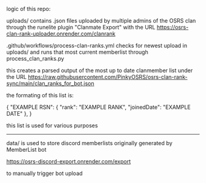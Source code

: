 logic of this repo:

uploads/ contains .json files uploaded by multiple admins of the OSRS clan through the runelite plugin "Clanmate Export" with the URL https://osrs-clan-rank-uploader.onrender.com/clanrank

.github/workflows/process-clan-ranks.yml checks for newest upload in uploads/ and runs that most current memberlist through process_clan_ranks.py

this creates a parsed output of the most up to date clanmember list under the URL https://raw.githubusercontent.com/PinkyOSRS/osrs-clan-rank-sync/main/clan_ranks_for_bot.json

the formating of this list is:

{
  "EXAMPLE RSN": {
    "rank": "EXAMPLE RANK",
    "joinedDate": "EXAMPLE DATE"
  },
}


this list is used for various purposes


------------------------------------------------------------------------------------------------------------------------

data/ is used to store discord memberlists originally generated by MemberList bot

https://osrs-discord-export.onrender.com/export

to manually trigger bot upload
